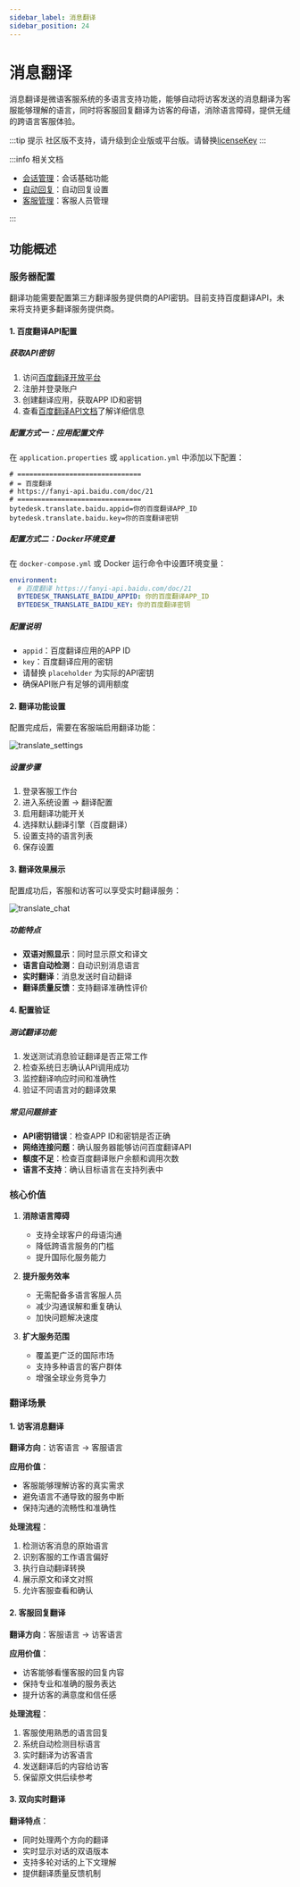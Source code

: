 ```yaml
---
sidebar_label: 消息翻译
sidebar_position: 24
---
```


# 消息翻译

消息翻译是微语客服系统的多语言支持功能，能够自动将访客发送的消息翻译为客服能够理解的语言，同时将客服回复翻译为访客的母语，消除语言障碍，提供无缝的跨语言客服体验。

:::tip 提示
社区版不支持，请升级到企业版或平台版。请替换[licenseKey](../development/license.md)
:::

:::info 相关文档

- [会话管理](./thread.md)：会话基础功能
- [自动回复](./autoreply.md)：自动回复设置
- [客服管理](./agent.md)：客服人员管理

:::

## 功能概述

### 服务器配置

翻译功能需要配置第三方翻译服务提供商的API密钥。目前支持百度翻译API，未来将支持更多翻译服务提供商。

#### 1. 百度翻译API配置

##### 获取API密钥

1. 访问[百度翻译开放平台](https://fanyi-api.baidu.com/)
2. 注册并登录账户
3. 创建翻译应用，获取APP ID和密钥
4. 查看[百度翻译API文档](https://fanyi-api.baidu.com/doc/21)了解详细信息

##### 配置方式一：应用配置文件

在 `application.properties` 或 `application.yml` 中添加以下配置：

```properties
# ===============================
# = 百度翻译
# https://fanyi-api.baidu.com/doc/21
# ===============================
bytedesk.translate.baidu.appid=你的百度翻译APP_ID
bytedesk.translate.baidu.key=你的百度翻译密钥
```

##### 配置方式二：Docker环境变量

在 `docker-compose.yml` 或 Docker 运行命令中设置环境变量：

```yaml
environment:
  # 百度翻译 https://fanyi-api.baidu.com/doc/21
  BYTEDESK_TRANSLATE_BAIDU_APPID: 你的百度翻译APP_ID
  BYTEDESK_TRANSLATE_BAIDU_KEY: 你的百度翻译密钥
```

##### 配置说明

- `appid`：百度翻译应用的APP ID
- `key`：百度翻译应用的密钥
- 请替换 `placeholder` 为实际的API密钥
- 确保API账户有足够的调用额度

#### 2. 翻译功能设置

配置完成后，需要在客服端启用翻译功能：

![translate_settings](/img/translate/translate_settings.png)

##### 设置步骤

1. 登录客服工作台
2. 进入系统设置 → 翻译配置
3. 启用翻译功能开关
4. 选择默认翻译引擎（百度翻译）
5. 设置支持的语言列表
6. 保存设置

#### 3. 翻译效果展示

配置成功后，客服和访客可以享受实时翻译服务：

![translate_chat](/img/translate/translate_chat.png)

##### 功能特点

- **双语对照显示**：同时显示原文和译文
- **语言自动检测**：自动识别消息语言
- **实时翻译**：消息发送时自动翻译
- **翻译质量反馈**：支持翻译准确性评价

#### 4. 配置验证

##### 测试翻译功能

1. 发送测试消息验证翻译是否正常工作
2. 检查系统日志确认API调用成功
3. 监控翻译响应时间和准确性
4. 验证不同语言对的翻译效果

##### 常见问题排查

- **API密钥错误**：检查APP ID和密钥是否正确
- **网络连接问题**：确认服务器能够访问百度翻译API
- **额度不足**：检查百度翻译账户余额和调用次数
- **语言不支持**：确认目标语言在支持列表中

### 核心价值

1. **消除语言障碍**

   - 支持全球客户的母语沟通
   - 降低跨语言服务的门槛
   - 提升国际化服务能力

2. **提升服务效率**

   - 无需配备多语言客服人员
   - 减少沟通误解和重复确认
   - 加快问题解决速度

3. **扩大服务范围**

   - 覆盖更广泛的国际市场
   - 支持多种语言的客户群体
   - 增强全球业务竞争力

### 翻译场景

#### 1. 访客消息翻译

**翻译方向**：访客语言 → 客服语言

**应用价值**：

- 客服能够理解访客的真实需求
- 避免语言不通导致的服务中断
- 保持沟通的流畅性和准确性

**处理流程**：

1. 检测访客消息的原始语言
2. 识别客服的工作语言偏好
3. 执行自动翻译转换
4. 展示原文和译文对照
5. 允许客服查看和确认

#### 2. 客服回复翻译

**翻译方向**：客服语言 → 访客语言

**应用价值**：

- 访客能够看懂客服的回复内容
- 保持专业和准确的服务表达
- 提升访客的满意度和信任感

**处理流程**：

1. 客服使用熟悉的语言回复
2. 系统自动检测目标语言
3. 实时翻译为访客语言
4. 发送翻译后的内容给访客
5. 保留原文供后续参考

#### 3. 双向实时翻译

**翻译特点**：

- 同时处理两个方向的翻译
- 实时显示对话的双语版本
- 支持多轮对话的上下文理解
- 提供翻译质量反馈机制

